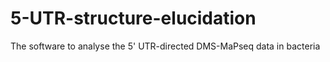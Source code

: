 # 5-UTR-structure-elucidation
The software to analyse the 5' UTR-directed DMS-MaPseq data in bacteria
